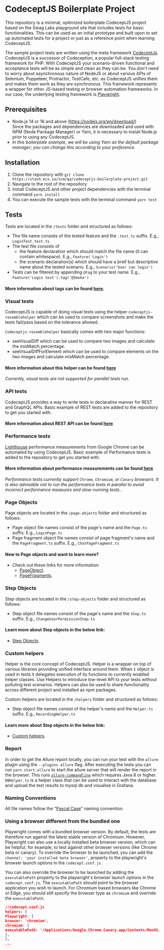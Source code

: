 # CodeceptJS Boilerplate Project

This repository is a minimal, optimized boilerplate CodeceptJS project based on the Swag Labs playground site that
includes
tests for basic functionalities. This can be used as an initial prototype and built upon to set up automated tests for a
project or just as a reference point when learning CodeceptJS.

The sample project tests are written using the meta framework [CodeceptJs](https://codecept.io/). CodeceptJS is a
successor
of Codeception, a popular full-stack testing framework for PHP. With CodeceptJS your scenario-driven functional and
acceptance
tests will be as simple and clean as they can be. You don't need to worry about asynchronous nature of NodeJS or about
various
APIs of Selenium, Puppeteer, Protractor, TestCafe, etc. as CodeceptJS unifies them and makes them work as they are
synchronous.
This framework represents a wrapper for other JS-based testing or browser automation frameworks.
In our case, the underlying testing framework is [Playwright](https://playwright.dev/).

## Prerequisites

- Node.js 14 or 16 and above (https://nodejs.org/en/download/)\
  Since the packages and dependencies are downloaded and used with NPM (Node Package Manager) or Yarn, it is necessary
  to install Node.js prior to using any CodeceptJS.
- _In this boilerplate example, we will be using Yarn as the default package manager; you can change this according to your preference._

## Installation

1. Clone the repository with `git clone https://stash.ecx.io/scm/qa/codeceptjs-boilerplate-project.git`
2. Navigate to the root of the repository
3. Install CodeceptJS and other project dependencies with the terminal command `yarn install`
4. You can execute the sample tests with the terminal command `yarn test`

## Tests

Tests are located in the `/tests` folder and structured as follows:

- The file name consists of the tested feature and the `.test.ts` suffix. E.g., `LoginTest.test.ts`
- The test file consists of
  - the feature declaration which should match the file name (it can contain whitespace). E.g., `Feature('Login')`
  - the scenario declaration(s) which should have a brief but descriptive name about the tested scenario.
    E.g., `Scenario('User can login')`
- Tests can be filtered by appending `@tag` to your test name. E.g., `Feature('Login test').tag('@Smoke')`

#### More information about tags can be found [here](https://codecept.io/advanced/#tags).

### Visual tests

CodeceptJS is capable of doing visual tests using the helper `codeceptjs-resemblehelper` which can be used to compare
screenshots and make the tests fail/pass based on the tolerance allowed.

`Codeceptjs-resemblehelper` basically comes with two major functions:

- seeVisualDiff which can be used to compare two images and calculate the misMatch percentage.
- seeVisualDiffForElement which can be used to compare elements on the two images and calculate misMatch percentage.

#### More information about this helper can be found [here](https://github.com/puneet0191/codeceptjs-resemblehelper)

_Currently, visual tests are not supported for parallel tests run._

### API tests

CodeceptJS provides a way to write tests in declarative manner for REST and GraphQL APIs. Basic example of REST tests are added to the repository to get you started with.

#### More information about REST API can be found [here](https://codecept.io/api/)

### Performance tests

[Lighthouse](https://developer.chrome.com/docs/lighthouse/overview/) performance measurements from Google Chrome can be automated by using CodeceptJS. Basic example of Performance tests is added to the repository to get you started with.

#### More information about performance measurements can be found [here](https://github.com/abhinaba-ghosh/playwright-lighthouse)

_Performance tests currently support `Chrome`, `Chromium`, or `Canary` browsers. It is also advisable not to run the performance tests in parallel to avoid incorrect performance measures and slow-running tests.._

### Page Objects

Page objects are located in the `/page-objects` folder and structured as follows:

- Page object file names consist of the page's name and the `Page.ts` suffix. E.g., `LoginPage.ts`
- Page fragment object file names consist of page fragment's name and the `PageFragment.ts` suffix.
  E.g., `ChatPageFragment.ts`

#### New to Page objects and want to learn more?

- Check out these links for more information:
  - [PageObject](https://codecept.io/pageobjects/).
  - [PageFragments](https://codecept.io/pageobjects/#page-fragments).

### Step Objects

Step objects are located in the `/step-objects` folder and structured as follows:

- Step object file names consist of the page's name and the `Step.ts` suffix. E.g., `ChangeUserPermissionStep.ts`

#### Learn more about Step objects in the below link:

- [Step Objects](https://codecept.io/pageobjects/#stepobjects).

### Custom helpers

Helper is the core concept of CodeceptJS. Helper is a wrapper on top of various libraries providing unified interface
around them. When `I` object is used in tests it delegates execution of its functions to currently enabled helper
classes. Use Helpers to introduce low-level API to your tests without polluting test scenarios. Helpers can also be used
to share functionality across different project and installed as npm packages.

Custom helpers are located in the `/helpers` folder and structured as follows:

- Step object file names consist of the helper's name and the `Helper.ts` suffix. E.g., `RecordingHelper.ts`

#### Learn more about Step objects in the below link:

- [Custom helpers](https://codecept.io/helpers/).

### Report

In order to get the Allure report locally, you can run your test with the `allure` plugin using the `--plugins allure`
flag.
After executing the tests you can run `yarn start:allure` to start the allure server that will
render the report in the browser.
This runs [`allure-commandline`](https://www.npmjs.com/package/allure-commandline) which requires Java 8 or higher.
`DBHelper.ts` is a helper class that can be used to interact with the database and upload the test results to mysql db and visualise in Grafana.

### Naming Conventions

All file names follow
the "[Pascal Case](https://betterprogramming.pub/string-case-styles-camel-pascal-snake-and-kebab-case-981407998841)"
naming convention.

### Using a browser different from the bundled one

Playwright comes with a bundled browser version.
By default, the tests are therefore run against the latest stable version of Chromium.
However, Playwright can also use a locally installed beta browser version, which can be helpful, for example, to test
against other browser versions (like Chrome beta or canary).
To override the browser to be launched, you can add the `channel: 'your installed beta browser'`, property to the
playwright's browser launch options in the `codecept.conf.js`.

You can also override the browser to be launched by adding the `executablePath` property to the playwright's browser
launch options in the `codecept.conf.js`.
The `executablePath` should point to the browser application you wish to launch.
For Chromium based browsers like Chrome or Edge, you should still specify the browser type as `chromium` and override
the `executablePath`.

```JSON
//codecept.conf.js
helpers: {
Playwright: {
browser: 'chromium',
chromium: {
executablePath: '/Applications/Google Chrome Canary.app/Contents/MacOS/Google Chrome Canary',
},
},
...
```

